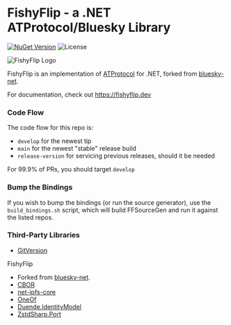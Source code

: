 # FishyFlip - a .NET ATProtocol/Bluesky Library

[![NuGet Version](https://img.shields.io/nuget/v/FishyFlip.svg)](https://www.nuget.org/packages/FishyFlip/) ![License](https://img.shields.io/badge/License-MIT-blue.svg)

![FishyFlip Logo](https://user-images.githubusercontent.com/898335/253740405-4b0ae177-cc49-4c26-b6b0-ab8e835a0e62.png)

FishyFlip is an implementation of [ATProtocol](https://atproto.com/) for .NET, forked from [bluesky-net](https://github.com/dariogriffo/bluesky-net).

For documentation, check out https://fishyflip.dev

### Code Flow

The code flow for this repo is:

- `develop` for the newest tip
- `main` for the newest "stable" release build
- `release-version` for servicing previous releases, should it be needed

For 99.9% of PRs, you should target `develop`

### Bump the Bindings

If you wish to bump the bindings (or run the source generator), use the `build_bindings.sh` script, which will build FFSourceGen and run it against the listed repos.

### Third-Party Libraries

- [GitVersion](https://github.com/GitTools/GitVersion)

FishyFlip

- Forked from [bluesky-net](https://github.com/dariogriffo/bluesky-net).
- [CBOR](https://github.com/peteroupc/CBOR)
- [net-ipfs-core](https://github.com/ipfs-shipyard/net-ipfs-core)
- [OneOf](https://github.com/mcintyre321/OneOf)
- [Duende.IdentityModel](https://github.com/duendesoftware/foss)
- [ZstdSharp.Port](https://github.com/oleg-st/ZstdSharp)
